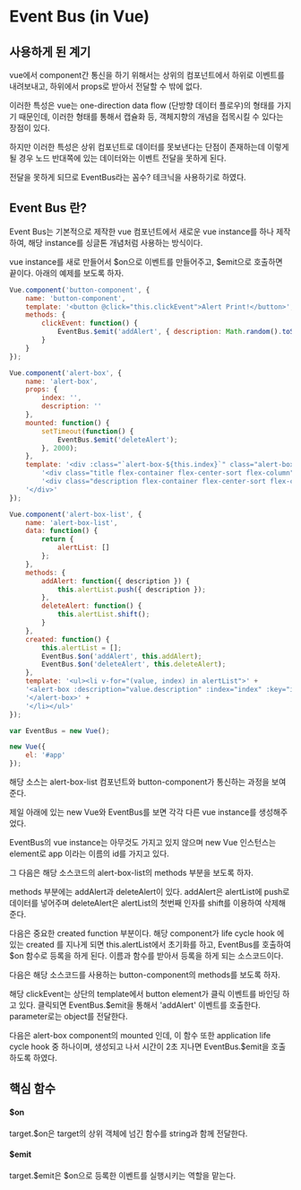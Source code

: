 # Event Bus (in Vue)

## 사용하게 된 계기

vue에서 component간 통신을 하기 위해서는 상위의 컴포넌트에서 하위로 이벤트를 내려보내고, 하위에서 props로 받아서 전달할 수 밖에 없다.

이러한 특성은 vue는 one-direction data flow (단방향 데이터 플로우)의 형태를 가지기 때문인데, 이러한 형태를 통해서 캡슐화 등, 객체지향의 개념을 접목시킬 수 있다는 장점이 있다.

하지만 이러한 특성은 상위 컴포넌트로 데이터를 못보낸다는 단점이 존재하는데 이렇게 될 경우 노드 반대쪽에 있는 데이터와는 이벤트 전달을 못하게 된다.

전달을 못하게 되므로 EventBus라는 꼼수? 테크닉을 사용하기로 하였다.

## Event Bus 란?

Event Bus는 기본적으로 제작한 vue 컴포넌트에서 새로운 vue instance를 하나 제작하여, 해당 instance를 싱글톤 개념처럼 사용하는 방식이다.

vue instance를 새로 만들어서 $on으로 이벤트를 만들어주고, $emit으로 호출하면 끝이다. 아래의 예제를 보도록 하자.

```javascript
Vue.component('button-component', {
    name: 'button-component',
    template: '<button @click="this.clickEvent">Alert Print!</button>',
    methods: {
        clickEvent: function() {
            EventBus.$emit('addAlert', { description: Math.random().toString()});
        }
    }
});

Vue.component('alert-box', {
    name: 'alert-box',
    props: {
        index: '',
        description: ''
    },
    mounted: function() {
        setTimeout(function() {
            EventBus.$emit('deleteAlert');
        }, 2000);
    },
    template: '<div :class="`alert-box-${this.index}`" class="alert-box alert-box-start flex-container flex-center-sort flex-column">' +
        '<div class="title flex-container flex-center-sort flex-column"><div class="title-image-background"></div><img class="title-image" src="image.png"/></div>' +
        '<div class="description flex-container flex-center-sort flex-column">{{this.description}}</div>' +
    '</div>'
});

Vue.component('alert-box-list', {
    name: 'alert-box-list',
    data: function() {
        return {
            alertList: []
        };
    },
    methods: {
        addAlert: function({ description }) {
            this.alertList.push({ description });
        },
        deleteAlert: function() {
            this.alertList.shift();
        }
    },
    created: function() {
        this.alertList = [];
        EventBus.$on('addAlert', this.addAlert);
        EventBus.$on('deleteAlert', this.deleteAlert);
    },
    template: '<ul><li v-for="(value, index) in alertList">' +
    '<alert-box :description="value.description" :index="index" :key="index">' +
    '</alert-box>' +
    '</li></ul>'
});

var EventBus = new Vue();

new Vue({
    el: '#app'
});
```

해당 소스는 alert-box-list 컴포넌트와 button-component가 통신하는 과정을 보여준다.

제일 아래에 있는 new Vue와 EventBus를 보면 각각 다른 vue instance를 생성해주었다.

EventBus의 vue instance는 아무것도 가지고 있지 않으며 new Vue 인스턴스는 element로 app 이라는 이름의 id를 가지고 있다.

그 다음은 해당 소스코드의 alert-box-list의 methods 부분을 보도록 하자.

methods 부분에는 addAlert과 deleteAlert이 있다. addAlert은 alertList에 push로 데이터를 넣어주며 deleteAlert은 alertList의 첫번째 인자를 shift를 이용하여 삭제해준다.

다음은 중요한 created function 부분이다. 해당 component가 life cycle hook 에 있는 created 를 지나게 되면 this.alertList에서 초기화를 하고, EventBus를 호출하여 $on 함수로 등록을 하게 된다. 이름과 함수를 받아서 등록을 하게 되는 소스코드이다.

다음은 해당 소스코드를 사용하는 button-component의 methods를 보도록 하자.

해당 clickEvent는 상단의 template에서 button element가 클릭 이벤트를 바인딩 하고 있다. 클릭되면 EventBus.$emit을 통해서 'addAlert' 이벤트를 호출한다. parameter로는 object를 전달한다.

다음은 alert-box component의 mounted 인데, 이 함수 또한 application life cycle hook 중 하나이며, 생성되고 나서 시간이 2초 지나면 EventBus.$emit을 호출하도록 하였다.

## 핵심 함수

#### $on

target.$on은 target의 상위 객체에 넘긴 함수를 string과 함께 전달한다.

#### $emit

target.$emit은 $on으로 등록한 이벤트를 실행시키는 역할을 맡는다.
